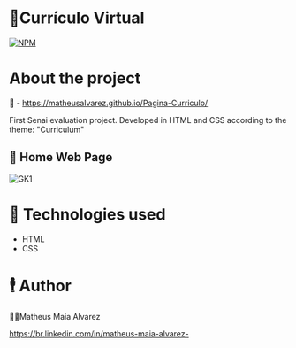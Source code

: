 # 📄Currículo Virtual

[![NPM](https://img.shields.io/npm/l/react)](https://github.com/MatheusAlvarez/Pagina-Curriculo/blob/main/LICENSE) 

# About the project

🔗 - https://matheusalvarez.github.io/Pagina-Curriculo/

First Senai evaluation project. Developed in HTML and CSS according to the theme: "Curriculum"


## 📌 Home Web Page
![GK1](https://github.com/MatheusAlvarez/Pagina-Curriculo/blob/main/_assets/Curr1.PNG)

# 📌 Technologies used
- HTML
- CSS

# 🕴️ Author
   👨‍💻Matheus Maia Alvarez
  
https://br.linkedin.com/in/matheus-maia-alvarez-
